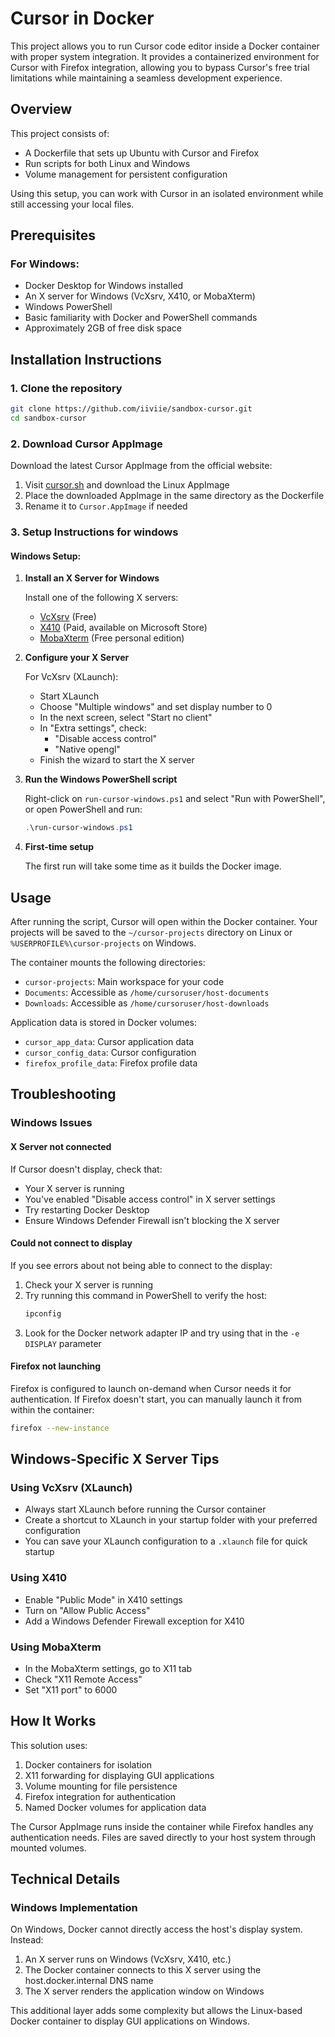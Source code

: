 # Cursor in Docker

This project allows you to run Cursor code editor inside a Docker container with proper system integration. It provides a containerized environment for Cursor with Firefox integration, allowing you to bypass Cursor's free trial limitations while maintaining a seamless development experience.

## Overview

This project consists of:
- A Dockerfile that sets up Ubuntu with Cursor and Firefox
- Run scripts for both Linux and Windows
- Volume management for persistent configuration

Using this setup, you can work with Cursor in an isolated environment while still accessing your local files.

## Prerequisites


### For Windows:
- Docker Desktop for Windows installed 
- An X server for Windows (VcXsrv, X410, or MobaXterm)
- Windows PowerShell
- Basic familiarity with Docker and PowerShell commands
- Approximately 2GB of free disk space

## Installation Instructions

### 1. Clone the repository

```bash
git clone https://github.com/iiviie/sandbox-cursor.git
cd sandbox-cursor
```

### 2. Download Cursor AppImage

Download the latest Cursor AppImage from the official website:

1. Visit [cursor.sh](https://cursor.sh) and download the Linux AppImage
2. Place the downloaded AppImage in the same directory as the Dockerfile
3. Rename it to `Cursor.AppImage` if needed

### 3. Setup Instructions for windows


#### Windows Setup:

1. **Install an X Server for Windows**
   
   Install one of the following X servers:
   - [VcXsrv](https://sourceforge.net/projects/vcxsrv/) (Free)
   - [X410](https://x410.dev/) (Paid, available on Microsoft Store)
   - [MobaXterm](https://mobaxterm.mobatek.net/) (Free personal edition)

2. **Configure your X Server**
   
   For VcXsrv (XLaunch):
   - Start XLaunch
   - Choose "Multiple windows" and set display number to 0
   - In the next screen, select "Start no client"
   - In "Extra settings", check:
     - "Disable access control"
     - "Native opengl"
   - Finish the wizard to start the X server

3. **Run the Windows PowerShell script**
   
   Right-click on `run-cursor-windows.ps1` and select "Run with PowerShell", or open PowerShell and run:

   ```powershell
   .\run-cursor-windows.ps1
   ```

4. **First-time setup**
   
   The first run will take some time as it builds the Docker image.

## Usage

After running the script, Cursor will open within the Docker container. Your projects will be saved to the `~/cursor-projects` directory on Linux or `%USERPROFILE%\cursor-projects` on Windows.

The container mounts the following directories:
- `cursor-projects`: Main workspace for your code
- `Documents`: Accessible as `/home/cursoruser/host-documents`
- `Downloads`: Accessible as `/home/cursoruser/host-downloads`

Application data is stored in Docker volumes:
- `cursor_app_data`: Cursor application data
- `cursor_config_data`: Cursor configuration
- `firefox_profile_data`: Firefox profile data

## Troubleshooting

### Windows Issues

#### X Server not connected

If Cursor doesn't display, check that:
- Your X server is running
- You've enabled "Disable access control" in X server settings
- Try restarting Docker Desktop
- Ensure Windows Defender Firewall isn't blocking the X server

#### Could not connect to display

If you see errors about not being able to connect to the display:

1. Check your X server is running
2. Try running this command in PowerShell to verify the host:
   ```powershell
   ipconfig
   ```
3. Look for the Docker network adapter IP and try using that in the `-e DISPLAY` parameter

#### Firefox not launching

Firefox is configured to launch on-demand when Cursor needs it for authentication. If Firefox doesn't start, you can manually launch it from within the container:

```bash
firefox --new-instance
```

## Windows-Specific X Server Tips

### Using VcXsrv (XLaunch)

- Always start XLaunch before running the Cursor container
- Create a shortcut to XLaunch in your startup folder with your preferred configuration
- You can save your XLaunch configuration to a `.xlaunch` file for quick startup

### Using X410

- Enable "Public Mode" in X410 settings
- Turn on "Allow Public Access" 
- Add a Windows Defender Firewall exception for X410

### Using MobaXterm

- In the MobaXterm settings, go to X11 tab
- Check "X11 Remote Access" 
- Set "X11 port" to 6000

## How It Works

This solution uses:

1. Docker containers for isolation
2. X11 forwarding for displaying GUI applications
3. Volume mounting for file persistence
4. Firefox integration for authentication
5. Named Docker volumes for application data

The Cursor AppImage runs inside the container while Firefox handles any authentication needs. Files are saved directly to your host system through mounted volumes.

## Technical Details

### Windows Implementation

On Windows, Docker cannot directly access the host's display system. Instead:

1. An X server runs on Windows (VcXsrv, X410, etc.)
2. The Docker container connects to this X server using the host.docker.internal DNS name
3. The X server renders the application window on Windows

This additional layer adds some complexity but allows the Linux-based Docker container to display GUI applications on Windows.